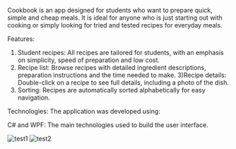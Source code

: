 Cookbook is an app designed for students who want to prepare quick, simple and cheap meals. It is ideal for anyone who is just starting out with cooking or simply looking for tried and tested recipes for everyday meals.

Features:
1) Student recipes: All recipes are tailored for students, with an emphasis on simplicity, speed of preparation and low cost.
2) Recipe list: Browse recipes with detailed ingredient descriptions, preparation instructions and the time needed to make.
3)Recipe details: Double-click on a recipe to see full details, including a photo of the dish.
4) Sorting: Recipes are automatically sorted alphabetically for easy navigation.

Technologies:
The application was developed using:

C# and WPF: The main technologies used to build the user interface.

![test1](https://github.com/user-attachments/assets/092f243a-8cf4-4997-ada5-22da81c8d717)
![test2](https://github.com/user-attachments/assets/0d0ee0d7-c7ec-41dd-803b-197124ef6cf2)
